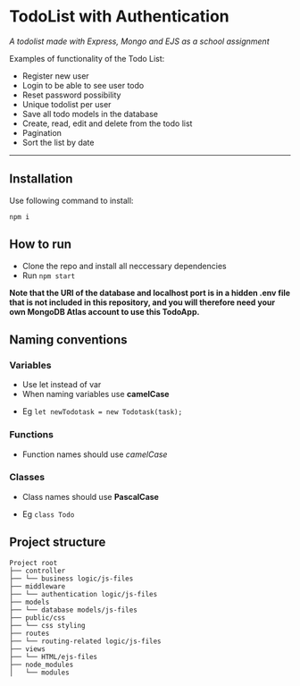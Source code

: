 # TodoList with Authentication 

_A todolist made with Express, Mongo and EJS as a school assignment_

Examples of functionality of the Todo List:

- Register new user
- Login to be able to see user todo
- Reset password possibility
- Unique todolist per user
- Save all todo models in the database
- Create, read, edit and delete from the todo list
- Pagination 
- Sort the list by date

---

## Installation
Use following command to install:

```
npm i

```
## How to run
- Clone the repo and install all neccessary dependencies
- Run `npm start`

**Note that the URI of the database and localhost port is in a hidden .env file that is not included in this repository, and you will therefore need your own MongoDB Atlas account to use this TodoApp.**

## Naming conventions

### Variables

- Use let instead of var
- When naming variables use **camelCase**

* Eg `let newTodotask = new Todotask(task);`

### Functions

- Function names should use _camelCase_

### Classes

- Class names should use **PascalCase**
* Eg `class Todo`

## Project structure

```
Project root
├── controller
├── └── business logic/js-files
├── middleware
├── └── authentication logic/js-files
├── models
├── └── database models/js-files
├── public/css
├── └── css styling
├── routes
├── └── routing-related logic/js-files
├── views
├── └── HTML/ejs-files
├── node_modules
│   └── modules
```
